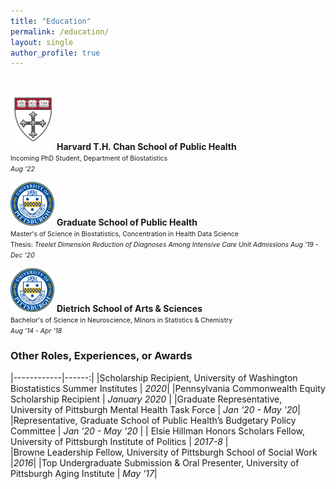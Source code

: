 ```yaml
---
title: "Education"
permalink: /education/
layout: single
author_profile: true
---
```


<br>

<!--- |------------|----:|
|<img src="/assets/images/seal.png" width="60"/> **University of Pittsburgh, Graduate School of Public Health** |    |
|Master's of Science in Biostatistics | *Aug '19 - Dec '20*|  
|Thesis: *Treelet Dimension Reduction of Diagnoses Among Intensive Care Unit Admissions*|  |
|Concentration in Health Data Science |  |
|Pennsylvania Commonwealth Equity Scholarship Recipient |  | -->


<!--- |------------|----:|
|<img src="/assets/images/seal.png" width="60"/> **University of Pittsburgh, Dietrich School of Arts & Sciences**|  |
| Bachelor's of Science in Neuroscience |*Aug '14 - Dec '18*|  
| Minors in Applied Statistics, Chemistry | |  --->


<img src="/assets/images/harvard_png_crop2.png" width="70"/> **Harvard T.H. Chan School of Public Health**  
<span style="font-size:0.75em"> Incoming PhD Student, Department of Biostatistics  
*Aug '22*
</span>

<img src="/assets/images/seal.png" width="70"/> **Graduate School of Public Health**  
<span style="font-size:0.75em"> Master's of Science in Biostatistics, Concentration in Health Data Science  
Thesis: *Treelet Dimension Reduction of Diagnoses Among Intensive Care Unit Admissions*
*Aug '19 - Dec '20*  
</span>


<img src="/assets/images/seal.png" width="70"/> **Dietrich School of Arts & Sciences**  
<span style="font-size:0.75em"> Bachelor's of Science in Neuroscience, Minors in Statistics & Chemistry  
*Aug '14 - Apr '18*  
</span>


### Other Roles, Experiences, or Awards

|------------|------:|
|Scholarship Recipient, University of Washington Biostatistics Summer Institutes | *2020*|
|Pennsylvania Commonwealth Equity Scholarship Recipient | *January 2020* |
|Graduate Representative, University of Pittsburgh Mental Health Task Force | *Jan '20 - May '20*|
|Representative, Graduate School of Public Health’s Budgetary Policy Committee | *Jan '20 - May '20* |
| Elsie Hillman Honors Scholars Fellow, University of Pittsburgh Institute of Politics | *2017-8* |  
|Browne Leadership Fellow, University of Pittsburgh School of Social Work |*2016*|
|Top Undergraduate Submission & Oral Presenter, University of Pittsburgh Aging Institute | *May '17*|
